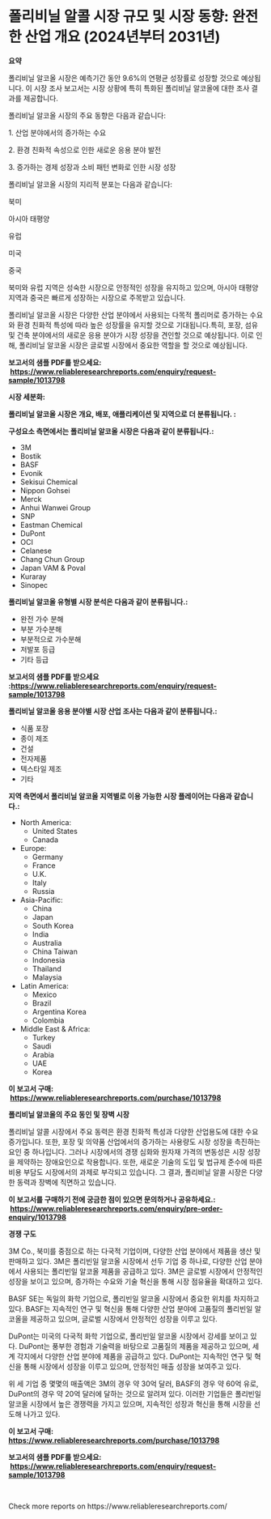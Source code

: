 <p><h1>폴리비닐 알콜 시장 규모 및 시장 동향: 완전한 산업 개요 (2024년부터 2031년)</h1></p><p><strong>요약</strong></p>
<p><p>폴리비닐 알코올 시장은 예측기간 동안 9.6%의 연평균 성장률로 성장할 것으로 예상됩니다. 이 시장 조사 보고서는 시장 상황에 특히 특화된 폴리비닐 알코올에 대한 조사 결과를 제공합니다.</p><p>폴리비닐 알코올 시장의 주요 동향은 다음과 같습니다:</p><p>1. 산업 분야에서의 증가하는 수요</p><p>2. 환경 친화적 속성으로 인한 새로운 응용 분야 발전</p><p>3. 증가하는 경제 성장과 소비 패턴 변화로 인한 시장 성장</p><p>폴리비닐 알코올 시장의 지리적 분포는 다음과 같습니다:</p><p>북미</p><p>아시아 태평양</p><p>유럽</p><p>미국</p><p>중국</p><p>북미와 유럽 지역은 성숙한 시장으로 안정적인 성장을 유지하고 있으며, 아시아 태평양 지역과 중국은 빠르게 성장하는 시장으로 주목받고 있습니다.</p><p>폴리비닐 알코올 시장은 다양한 산업 분야에서 사용되는 다목적 폴리머로 증가하는 수요와 환경 친화적 특성에 따라 높은 성장률을 유지할 것으로 기대됩니다.특히, 포장, 섬유 및 건축 분야에서의 새로운 응용 분야가 시장 성장을 견인할 것으로 예상됩니다. 이로 인해, 폴리비닐 알코올 시장은 글로벌 시장에서 중요한 역할을 할 것으로 예상됩니다.</p></p>
<p><strong>보고서의 샘플 PDF를 받으세요: &nbsp;<a href="https://www.reliableresearchreports.com/enquiry/request-sample/1013798">https://www.reliableresearchreports.com/enquiry/request-sample/1013798</a></strong></p>
<p><strong>시장 세분화:</strong></p>
<p><strong> 폴리비닐 알코올 시장은 개요, 배포, 애플리케이션 및 지역으로 더 분류됩니다. :</strong></p>
<p><strong>구성요소 측면에서는 폴리비닐 알코올 시장은 다음과 같이 분류됩니다.:</strong></p>
<p><ul><li>3M</li><li>Bostik</li><li>BASF</li><li>Evonik</li><li>Sekisui Chemical</li><li>Nippon Gohsei</li><li>Merck</li><li>Anhui Wanwei Group</li><li>SNP</li><li>Eastman Chemical</li><li>DuPont</li><li>OCI</li><li>Celanese</li><li>Chang Chun Group</li><li>Japan VAM & Poval</li><li>Kuraray</li><li>Sinopec</li></ul></p>
<p><strong> 폴리비닐 알코올 유형별 시장 분석은 다음과 같이 분류됩니다.:</strong></p>
<p><ul><li>완전 가수 분해</li><li>부분 가수분해</li><li>부분적으로 가수분해</li><li>저발포 등급</li><li>기타 등급</li></ul></p>
<p><strong>보고서의 샘플 PDF를 받으세요 :<a href="https://www.reliableresearchreports.com/enquiry/request-sample/1013798">https://www.reliableresearchreports.com/enquiry/request-sample/1013798</a></strong></p>
<p><strong> 폴리비닐 알코올 응용 분야별 시장 산업 조사는 다음과 같이 분류됩니다.:</strong></p>
<p><ul><li>식품 포장</li><li>종이 제조</li><li>건설</li><li>전자제품</li><li>텍스타일 제조</li><li>기타</li></ul></p>
<p><strong>지역 측면에서 폴리비닐 알코올 지역별로 이용 가능한 시장 플레이어는 다음과 같습니다.:</strong></p>
<p><ul>
    <li>
        North America:
        <ul>
            <li>United States</li>
            <li>Canada</li>
        </ul>
    </li>
    <li>
        Europe:
        <ul>
            <li>Germany</li>
            <li>France</li>
            <li>U.K.</li>
            <li>Italy</li>
            <li>Russia</li>
        </ul>
    </li>
    <li>
        Asia-Pacific:
        <ul>
            <li>China</li>
            <li>Japan</li>
            <li>South Korea</li>
            <li>India</li>
            <li>Australia</li>
            <li>China Taiwan</li>
            <li>Indonesia</li>
            <li>Thailand</li>
            <li>Malaysia</li>
        </ul>
    </li>
    <li>
        Latin America:
        <ul>
            <li>Mexico</li>
            <li>Brazil</li>
            <li>Argentina Korea</li>
            <li>Colombia</li>
        </ul>
    </li>
    <li>
        Middle East & Africa:
        <ul>
            <li>Turkey</li>
            <li>Saudi</li>
            <li>Arabia</li>
            <li>UAE</li>
            <li>Korea</li>
        </ul>
    </li>
    </ul></p>
<p><strong>이 보고서 구매: &nbsp;<a href="https://www.reliableresearchreports.com/purchase/1013798">https://www.reliableresearchreports.com/purchase/1013798</a></strong></p>
<p><strong>폴리비닐 알코올의 주요 동인 및 장벽 시장</strong></p>
<p><p>폴리비닐 알콜 시장에서 주요 동력은 환경 친화적 특성과 다양한 산업용도에 대한 수요 증가입니다. 또한, 포장 및 의약품 산업에서의 증가하는 사용량도 시장 성장을 촉진하는 요인 중 하나입니다. 그러나 시장에서의 경쟁 심화와 원자재 가격의 변동성은 시장 성장을 제약하는 장애요인으로 작용합니다. 또한, 새로운 기술의 도입 및 법규제 준수에 따른 비용 부담도 시장에서의 과제로 부각되고 있습니다. 그 결과, 폴리비닐 알콜 시장은 다양한 동력과 장벽에 직면하고 있습니다.</p></p>
<p><strong>이 보고서를 구매하기 전에 궁금한 점이 있으면 문의하거나 공유하세요.: &nbsp;<a href="https://www.reliableresearchreports.com/enquiry/pre-order-enquiry/1013798">https://www.reliableresearchreports.com/enquiry/pre-order-enquiry/1013798</a></strong></p>
<p><strong>경쟁 구도</strong></p>
<p><p>3M Co., 북미를 중점으로 하는 다국적 기업이며, 다양한 산업 분야에서 제품을 생산 및 판매하고 있다. 3M은 폴리빈일 알코올 시장에서 선두 기업 중 하나로, 다양한 산업 분야에서 사용되는 폴리빈일 알코올 제품을 공급하고 있다. 3M은 글로벌 시장에서 안정적인 성장을 보이고 있으며, 증가하는 수요와 기술 혁신을 통해 시장 점유율을 확대하고 있다.</p><p>BASF SE는 독일의 화학 기업으로, 폴리빈일 알코올 시장에서 중요한 위치를 차지하고 있다. BASF는 지속적인 연구 및 혁신을 통해 다양한 산업 분야에 고품질의 폴리빈일 알코올을 제공하고 있으며, 글로벌 시장에서 안정적인 성장을 이루고 있다.</p><p>DuPont는 미국의 다국적 화학 기업으로, 폴리빈일 알코올 시장에서 강세를 보이고 있다. DuPont는 풍부한 경험과 기술력을 바탕으로 고품질의 제품을 제공하고 있으며, 세계 각지에서 다양한 산업 분야에 제품을 공급하고 있다. DuPont는 지속적인 연구 및 혁신을 통해 시장에서 성장을 이루고 있으며, 안정적인 매출 성장을 보여주고 있다.</p><p>위 세 기업 중 몇몇의 매출액은 3M의 경우 약 30억 달러, BASF의 경우 약 60억 유로, DuPont의 경우 약 20억 달러에 달하는 것으로 알려져 있다. 이러한 기업들은 폴리빈일 알코올 시장에서 높은 경쟁력을 가지고 있으며, 지속적인 성장과 혁신을 통해 시장을 선도해 나가고 있다.</p></p>
<p><strong>이 보고서 구매: &nbsp; <a href="https://www.reliableresearchreports.com/purchase/1013798">https://www.reliableresearchreports.com/purchase/1013798</a></strong></p>
<p><strong>보고서의 샘플 PDF를 받으세요: &nbsp;<a href="https://www.reliableresearchreports.com/enquiry/request-sample/1013798">https://www.reliableresearchreports.com/enquiry/request-sample/1013798</a></strong><strong></strong></p>
<p>&nbsp;</p>
<p>Check more reports on https://www.reliableresearchreports.com/</p>